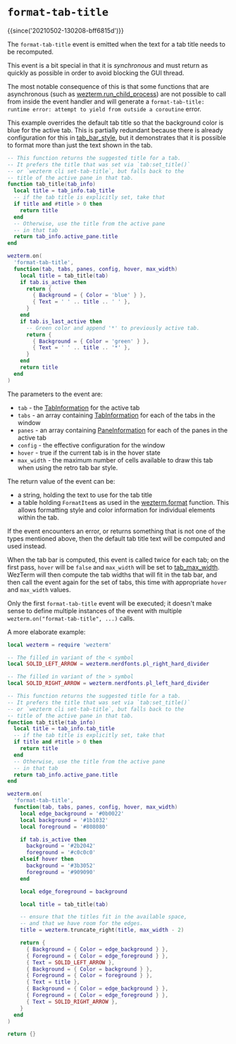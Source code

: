 # `format-tab-title`

{{since('20210502-130208-bff6815d')}}

The `format-tab-title` event is emitted when the text for a tab title
needs to be recomputed.

This event is a bit special in that it is *synchronous* and must return as
quickly as possible in order to avoid blocking the GUI thread.

The most notable consequence of this is that some functions that are
asynchronous (such as
[wezterm.run_child_process](../wezterm/run_child_process.md)) are not possible
to call from inside the event handler and will generate a `format-tab-title:
runtime error: attempt to yield from outside a coroutine` error.

This example overrides the default tab title so that the background color
is blue for the active tab.  This is partially redundant because there is
already configuration for this in [tab_bar_style](../config/tab_bar_style.md),
but it demonstrates that it is possible to format more than just the text
shown in the tab.

```lua
-- This function returns the suggested title for a tab.
-- It prefers the title that was set via `tab:set_title()`
-- or `wezterm cli set-tab-title`, but falls back to the
-- title of the active pane in that tab.
function tab_title(tab_info)
  local title = tab_info.tab_title
  -- if the tab title is explicitly set, take that
  if title and #title > 0 then
    return title
  end
  -- Otherwise, use the title from the active pane
  -- in that tab
  return tab_info.active_pane.title
end

wezterm.on(
  'format-tab-title',
  function(tab, tabs, panes, config, hover, max_width)
    local title = tab_title(tab)
    if tab.is_active then
      return {
        { Background = { Color = 'blue' } },
        { Text = ' ' .. title .. ' ' },
      }
    end
    if tab.is_last_active then
      -- Green color and append '*' to previously active tab.
      return {
        { Background = { Color = 'green' } },
        { Text = ' ' .. title .. '*' },
      }
    end
    return title
  end
)
```

The parameters to the event are:

* `tab` - the [TabInformation](../TabInformation.md) for the active tab
* `tabs` - an array containing [TabInformation](../TabInformation.md) for each of the tabs in the window
* `panes` - an array containing [PaneInformation](../PaneInformation.md) for each of the panes in the active tab
* `config` - the effective configuration for the window
* `hover` - true if the current tab is in the hover state
* `max_width` - the maximum number of cells available to draw this tab when using the retro tab bar style.

The return value of the event can be:

* a string, holding the text to use for the tab title
* a table holding `FormatItem`s as used in the [wezterm.format](../wezterm/format.md) function.  This allows formatting style and color information for individual elements within the tab.

If the event encounters an error, or returns something that is not one of the
types mentioned above, then the default tab title text will be computed and
used instead.

When the tab bar is computed, this event is called twice for each tab;
on the first pass, `hover` will be `false` and `max_width` will be set
to [tab_max_width](../config/tab_max_width.md).  WezTerm will then compute
the tab widths that will fit in the tab bar, and then call the event again
for the set of tabs, this time with appropriate `hover` and `max_width`
values.

Only the first `format-tab-title` event will be executed; it doesn't make
sense to define multiple instances of the event with multiple
`wezterm.on("format-tab-title", ...)` calls.

A more elaborate example:

```lua
local wezterm = require 'wezterm'

-- The filled in variant of the < symbol
local SOLID_LEFT_ARROW = wezterm.nerdfonts.pl_right_hard_divider

-- The filled in variant of the > symbol
local SOLID_RIGHT_ARROW = wezterm.nerdfonts.pl_left_hard_divider

-- This function returns the suggested title for a tab.
-- It prefers the title that was set via `tab:set_title()`
-- or `wezterm cli set-tab-title`, but falls back to the
-- title of the active pane in that tab.
function tab_title(tab_info)
  local title = tab_info.tab_title
  -- if the tab title is explicitly set, take that
  if title and #title > 0 then
    return title
  end
  -- Otherwise, use the title from the active pane
  -- in that tab
  return tab_info.active_pane.title
end

wezterm.on(
  'format-tab-title',
  function(tab, tabs, panes, config, hover, max_width)
    local edge_background = '#0b0022'
    local background = '#1b1032'
    local foreground = '#808080'

    if tab.is_active then
      background = '#2b2042'
      foreground = '#c0c0c0'
    elseif hover then
      background = '#3b3052'
      foreground = '#909090'
    end

    local edge_foreground = background

    local title = tab_title(tab)

    -- ensure that the titles fit in the available space,
    -- and that we have room for the edges.
    title = wezterm.truncate_right(title, max_width - 2)

    return {
      { Background = { Color = edge_background } },
      { Foreground = { Color = edge_foreground } },
      { Text = SOLID_LEFT_ARROW },
      { Background = { Color = background } },
      { Foreground = { Color = foreground } },
      { Text = title },
      { Background = { Color = edge_background } },
      { Foreground = { Color = edge_foreground } },
      { Text = SOLID_RIGHT_ARROW },
    }
  end
)

return {}
```
